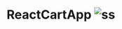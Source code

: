 # ReactCartApp ![ss](https://user-images.githubusercontent.com/108582324/192061962-66000629-b3cb-4dbc-9af3-37b0247837c1.gif)
